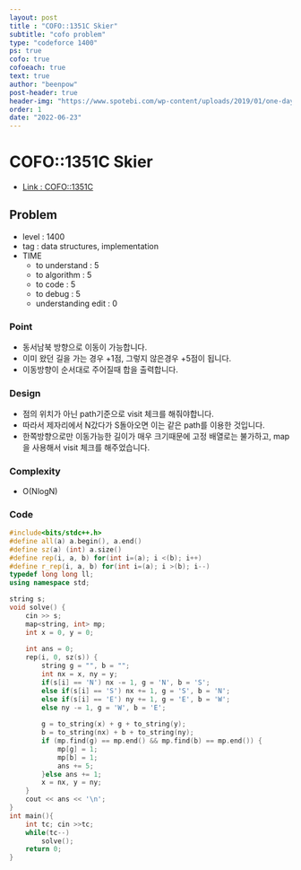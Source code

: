 ```yaml
---
layout: post
title : "COFO::1351C Skier"
subtitle: "cofo problem"
type: "codeforce 1400"
ps: true
cofo: true
cofoeach: true
text: true
author: "beenpow"
post-header: true
header-img: "https://www.spotebi.com/wp-content/uploads/2019/01/one-day-day-one-workout-motivation-spotebi.jpg"
order: 1
date: "2022-06-23"
---
```

# COFO::1351C Skier
- [Link : COFO::1351C](https://codeforces.com/problemset/problem/1351/C)


## Problem 

- level : 1400
- tag : data structures, implementation
- TIME
  - to understand    : 5
  - to algorithm     : 5
  - to code          : 5
  - to debug         : 5
  - understanding edit : 0 

### Point
- 동서남북 방향으로 이동이 가능합니다.
- 이미 왔던 길을 가는 경우 +1점, 그렇지 않은경우 +5점이 됩니다.
- 이동방향이 순서대로 주어질때 합을 출력합니다.

### Design
- 점의 위치가 아닌 path기준으로 visit 체크를 해줘야합니다.
- 따라서 제자리에서 N갔다가 S돌아오면 이는 같은 path를 이용한 것입니다.
- 한쪽방향으로만 이동가능한 길이가 매우 크기때문에 고정 배열로는 불가하고, map을 사용해서 visit 체크를 해주었습니다.

### Complexity
- O(NlogN)

### Code

```cpp
#include<bits/stdc++.h>
#define all(a) a.begin(), a.end()
#define sz(a) (int) a.size()
#define rep(i, a, b) for(int i=(a); i <(b); i++)
#define r_rep(i, a, b) for(int i=(a); i >(b); i--)
typedef long long ll;
using namespace std;

string s;
void solve() {
    cin >> s;
    map<string, int> mp;
    int x = 0, y = 0;
    
    int ans = 0;
    rep(i, 0, sz(s)) {
        string g = "", b = "";
        int nx = x, ny = y;
        if(s[i] == 'N') nx -= 1, g = 'N', b = 'S';
        else if(s[i] == 'S') nx += 1, g = 'S', b = 'N';
        else if(s[i] == 'E') ny += 1, g = 'E', b = 'W';
        else ny -= 1, g = 'W', b = 'E';
        
        g = to_string(x) + g + to_string(y);
        b = to_string(nx) + b + to_string(ny);
        if (mp.find(g) == mp.end() && mp.find(b) == mp.end()) {
            mp[g] = 1;
            mp[b] = 1;
            ans += 5;
        }else ans += 1;
        x = nx, y = ny;
    }
    cout << ans << '\n';
}
int main(){
    int tc; cin >>tc;
    while(tc--)
        solve();
    return 0;
}
```

